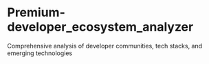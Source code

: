 # Premium-developer_ecosystem_analyzer
Comprehensive analysis of developer communities, tech stacks, and emerging technologies
